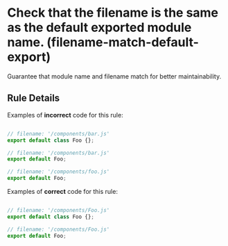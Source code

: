 # Check that the filename is the same as the default exported module name. (filename-match-default-export)

Guarantee that module name and filename match for better maintainability.

## Rule Details

Examples of **incorrect** code for this rule:

```js

// filename: '/components/bar.js'
export default class Foo {};

// filename: '/components/bar.js'
export default Foo;

// filename: '/components/foo.js'
export default Foo;

```

Examples of **correct** code for this rule:

```js

// filename: '/components/Foo.js'
export default class Foo {};

// filename: '/components/Foo.js'
export default Foo;

```
